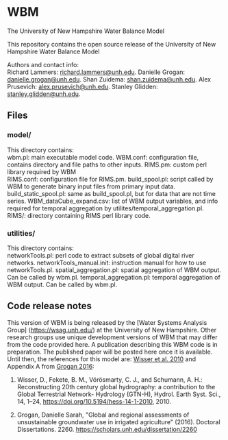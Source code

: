 # WBM
The University of New Hampshire Water Balance Model

This repository contains the open source release of the University of New Hampshire Water Balance Model

Authors and contact info:  
Richard Lammers: richard.lammers@unh.edu. 
Danielle Grogan: danielle.grogan@unh.edu. 
Shan Zuidema: shan.zuidema@unh.edu. 
Alex Prusevich: alex.prusevich@unh.edu. 
Stanley Glidden: stanley.glidden@unh.edu. 

## Files
### model/
This directory contains:  
wbm.pl: main executable model code. 
WBM.conf: configuration file, contains directory and file paths to other inputs. 
RIMS.pm: custom perl library required by WBM   
RIMS.conf: configuration file for RIMS.pm. 
build_spool.pl: script called by WBM to generate binary input files from primary input data. 
build_static_spool.pl: same as build_spool.pl, but for data that are not time series. 
WBM_dataCube_expand.csv: list of WBM output variables, and info required for temporal aggregation by utilites/temporal_aggregation.pl. 
RIMS/: directory containing RIMS perl library code. 

### utilities/
This directory contains:  
networkTools.pl: perl code to extract subsets of global digital river networks. 
networkTools_manual.init: instruction manual for how to use networkTools.pl. 
spatial_aggregation.pl: spatial aggregation of WBM output. Can be called by wbm.pl. 
temporal_aggregation.pl: temporal aggregation of WBM output. Can be called by wbm.pl. 

## Code release notes
This version of WBM is being released by the [Water Systems Analysis Group] (https://wsag.unh.edu/) at the University of New Hampshire. Other research groups use unique development versions of WBM that may differ from the code provided here. A publication describing this WBM code is in preparation. The published paper will be posted here once it is available. Until then, the references for this model are:
[Wisser et al. 2010](https://hess.copernicus.org/articles/14/1/2010/) and Appendix A from [Grogan 2016](https://scholars.unh.edu/dissertation/2260/):

1. Wisser, D., Fekete, B. M., Vörösmarty, C. J., and Schumann, A. H.: Reconstructing 20th century global hydrography: a contribution to the Global Terrestrial Network- Hydrology (GTN-H), Hydrol. Earth Syst. Sci., 14, 1–24, https://doi.org/10.5194/hess-14-1-2010, 2010. 

2. Grogan, Danielle Sarah, "Global and regional assessments of unsustainable groundwater use in irrigated agriculture" (2016). Doctoral Dissertations. 2260.
https://scholars.unh.edu/dissertation/2260 
